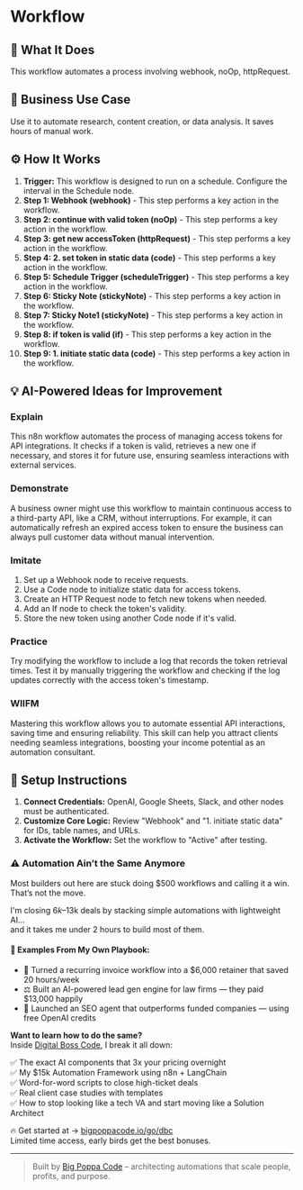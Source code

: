 # Workflow

## 🚀 What It Does
This workflow automates a process involving webhook, noOp, httpRequest.

## 💼 Business Use Case
Use it to automate research, content creation, or data analysis. It saves hours of manual work.

## ⚙️ How It Works
1.  **Trigger:** This workflow is designed to run on a schedule. Configure the interval in the Schedule node.
2. **Step 1: Webhook (webhook)** - This step performs a key action in the workflow.
3. **Step 2: continue with valid token (noOp)** - This step performs a key action in the workflow.
4. **Step 3: get new accessToken (httpRequest)** - This step performs a key action in the workflow.
5. **Step 4: 2. set token in static data (code)** - This step performs a key action in the workflow.
6. **Step 5: Schedule Trigger (scheduleTrigger)** - This step performs a key action in the workflow.
7. **Step 6: Sticky Note (stickyNote)** - This step performs a key action in the workflow.
8. **Step 7: Sticky Note1 (stickyNote)** - This step performs a key action in the workflow.
9. **Step 8: if token is valid (if)** - This step performs a key action in the workflow.
10. **Step 9: 1. initiate static data (code)** - This step performs a key action in the workflow.

## 💡 AI-Powered Ideas for Improvement
### Explain
This n8n workflow automates the process of managing access tokens for API integrations. It checks if a token is valid, retrieves a new one if necessary, and stores it for future use, ensuring seamless interactions with external services.

### Demonstrate
A business owner might use this workflow to maintain continuous access to a third-party API, like a CRM, without interruptions. For example, it can automatically refresh an expired access token to ensure the business can always pull customer data without manual intervention.

### Imitate
1. Set up a Webhook node to receive requests.
2. Use a Code node to initialize static data for access tokens.
3. Create an HTTP Request node to fetch new tokens when needed.
4. Add an If node to check the token's validity.
5. Store the new token using another Code node if it's valid.

### Practice
Try modifying the workflow to include a log that records the token retrieval times. Test it by manually triggering the workflow and checking if the log updates correctly with the access token's timestamp.

### WIIFM
Mastering this workflow allows you to automate essential API interactions, saving time and ensuring reliability. This skill can help you attract clients needing seamless integrations, boosting your income potential as an automation consultant.

## 🔧 Setup Instructions
1. **Connect Credentials:** OpenAI, Google Sheets, Slack, and other nodes must be authenticated.
2. **Customize Core Logic:** Review "Webhook" and "1. initiate static data" for IDs, table names, and URLs.
3. **Activate the Workflow:** Set the workflow to "Active" after testing.

### ⚠️ Automation Ain’t the Same Anymore

Most builders out here are stuck doing $500 workflows and calling it a win.  
That’s not the move.  

I'm closing $6k–$13k deals by stacking simple automations with lightweight AI...  
and it takes me under 2 hours to build most of them.

#### 🧠 Examples From My Own Playbook:
- 🔁 Turned a recurring invoice workflow into a $6,000 retainer that saved 20 hours/week  
- ⚖️ Built an AI-powered lead gen engine for law firms — they paid $13,000 happily  
- 🚀 Launched an SEO agent that outperforms funded companies — using free OpenAI credits  

**Want to learn how to do the same?**  
Inside [Digital Boss Code](https://bigpoppacode.io/go/dbc), I break it all down:

✅ The exact AI components that 3x your pricing overnight  
✅ My $15k Automation Framework using n8n + LangChain  
✅ Word-for-word scripts to close high-ticket deals  
✅ Real client case studies with templates  
✅ How to stop looking like a tech VA and start moving like a Solution Architect  

🔥 Get started at → [bigpoppacode.io/go/dbc](https://bigpoppacode.io/go/dbc)  
Limited time access, early birds get the best bonuses.

---
> Built by [Big Poppa Code](https://bigpoppacode.io) – architecting automations that scale people, profits, and purpose.
